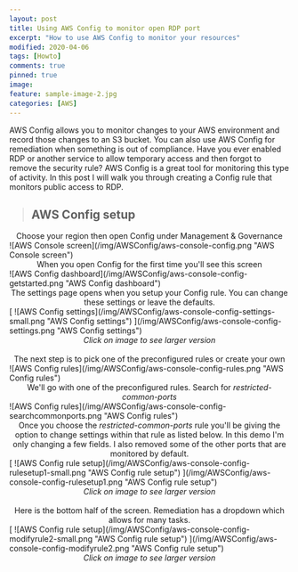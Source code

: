 ```yaml
---
layout: post
title: Using AWS Config to monitor open RDP port
excerpt: "How to use AWS Config to monitor your resources"
modified: 2020-04-06
tags: [Howto]
comments: true
pinned: true
image:
feature: sample-image-2.jpg
categories: [AWS]
---
```


AWS Config allows you to monitor changes to your AWS environment and record those changes to an S3 bucket. You can also use AWS Config for remediation when something is out of compliance. Have you ever enabled RDP or another service to allow temporary access and then forgot to remove the security rule? AWS Config is a great tool for monitoring this type of activity. In this post I will walk you through creating a Config rule that monitors public access to RDP.

> ## AWS Config setup ##

<center>Choose your region then open Config under Management & Governance</center>
![AWS Console screen](/img/AWSConfig/aws-console-config.png "AWS Console screen")


<br>
<center>When you open Config for the first time you'll see this screen</center>
![AWS Config dashboard](/img/AWSConfig/aws-console-config-getstarted.png "AWS Config dashboard")


<br>
<center>The settings page opens when you setup your Config rule. You can change these settings or leave the defaults.</center>
[ ![AWS Config settings](/img/AWSConfig/aws-console-config-settings-small.png "AWS Config settings") ](/img/AWSConfig/aws-console-config-settings.png "AWS Config settings")<center><i>Click on image to see larger version</i></center>


<br>
<center>The next step is to pick one of the preconfigured rules or create your own</center>
![AWS Config rules](/img/AWSConfig/aws-console-config-rules.png "AWS Config rules")


<br>
<center>We'll go with one of the preconfigured rules. Search for <i>restricted-common-ports</i></center>
![AWS Config rules](/img/AWSConfig/aws-console-config-searchcommonports.png "AWS Config rules")


<br>
<center>Once you choose the <i>restricted-common-ports</i> rule you'll be giving the option to change settings within that rule as listed below. In this demo I'm only changing a few fields. I also removed some of the other ports that are monitored by default.</center>
[ ![AWS Config rule setup](/img/AWSConfig/aws-console-config-rulesetup1-small.png "AWS Config rule setup") ](/img/AWSConfig/aws-console-config-rulesetup1.png "AWS Config rule setup")<center><i>Click on image to see larger version</i></center>


<br>
<center>Here is the bottom half of the screen. Remediation has a dropdown which allows for many tasks. </center>
[ ![AWS Config rule setup](/img/AWSConfig/aws-console-config-modifyrule2-small.png "AWS Config rule setup") ](/img/AWSConfig/aws-console-config-modifyrule2.png "AWS Config rule setup")<center><i>Click on image to see larger version</i></center>